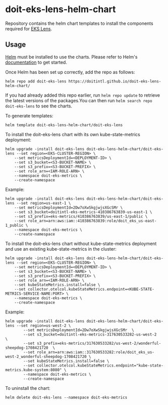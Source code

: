 # doit-eks-lens-helm-chart

Repository contains the helm chart templates to install the components required for [EKS Lens](#https://help.doit.com/docs/dashboards/eks-lens).

## Usage

[Helm](https://helm.sh) must be installed to use the charts.  Please refer to Helm's [documentation](https://helm.sh/docs) to get started.

Once Helm has been set up correctly, add the repo as follows:

    helm repo add doit-eks-lens https://doitintl.github.io/doit-eks-lens-helm-chart/

If you had already added this repo earlier, run `helm repo update` to retrieve the latest versions of the packages.You can then run `helm search repo doit-eks-lens` to see the charts.

To generate templates:

    helm template doit-eks-lens-helm-chart/doit-eks-lens

To install the doit-eks-lens chart with its own kube-state-metrics deployment:

    helm upgrade -install doit-eks-lens doit-eks-lens-helm-chart/doit-eks-lens --set region=<EKS-CLUSTER-REGION> \
        --set metricsDeploymentId=<DEPLOYMENT-ID> \
        --set s3_bucket=<S3-BUCKET-NAME> \
        --set s3_prefix=<S3-BUCKET-PREFIX> \
        --set role_arn=<IAM-ROLE-ARN> \
        --namespace doit-eks-metrics \
        --create-namespace

Example:

    helm upgrade -install doit-eks-lens doit-eks-lens-helm-chart/doit-eks-lens --set region=us-east-1 \
        --set metricsDeploymentId=2Dw7oXwSkgjwjsXGcSMr \
        --set s3_bucket=doitintl-eks-metrics-410386763839-us-east-1 \
        --set s3_prefix=eks-metrics/410386763839/us-east-1/public \
        --set role_arn=arn:aws:iam::410386763839:role/doit_eks_us-east-1_public \
        --namespace doit-eks-metrics \
        --create-namespace

To install the doit-eks-lens chart without kube-state-metrics deployment and use an existing kube-state-metrics in the cluster:

    helm upgrade -install doit-eks-lens doit-eks-lens-helm-chart/doit-eks-lens --set region=<EKS-CLUSTER-REGION> \
        --set metricsDeploymentId=<DEPLOYMENT-ID> \
        --set s3_bucket=<S3-BUCKET-NAME> \
        --set s3_prefix=<S3-BUCKET-PREFIX> \
        --set role_arn=<IAM-ROLE-ARN> \
        --set kubeStateMetrics.install=false \
        --set collector.otelcol.kubeStateMetrics.endpoint=<KUBE-STATE-METRICS-SERVICE-NAME:PORT> \
        --namespace doit-eks-metrics \
        --create-namespace

Example:

    helm upgrade -install doit-eks-lens doit-eks-lens-helm-chart/doit-eks-lens --set region=us-west-2 \
            --set metricsDeploymentId=2Dw7oXwSkgjwjsXGcSMr  \
            --set s3_bucket=doitintl-eks-metrics-317630533282-us-west-2   \
            --set s3_prefix=eks-metrics/317630533282/us-west-2/wonderful-sheepdog-1708421720  \
            --set role_arn=arn:aws:iam::317630533282:role/doit_eks_us-west-2_wonderful-sheepdog-1708421720 \
            --set kubeStateMetrics.install=false \
            --set collector.otelcol.kubeStateMetrics.endpoint="kube-state-metrics.kube-system:8080" \
            --namespace doit-eks-metrics \
            --create-namespace


To uninstall the chart:

    helm delete doit-eks-lens --namespace doit-eks-metrics 
